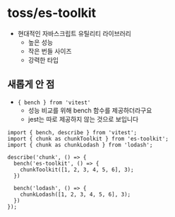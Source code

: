 # toss/es-toolkit

- 현대적인 자바스크립트 유틸리티 라이브러리
  - 높은 성능
  - 작은 번들 사이즈
  - 강력한 타입


## 새롭게 안 점

- `{ bench } from 'vitest'`
  - 성능 비교를 위해 bench 함수를 제공하더라구요
  - jest는 따로 제공하지 않는 것으로 보입니다

```tsx
import { bench, describe } from 'vitest';
import { chunk as chunkToolkit } from 'es-toolkit';
import { chunk as chunkLodash } from 'lodash';

describe('chunk', () => {
  bench('es-toolkit', () => {
    chunkToolkit([1, 2, 3, 4, 5, 6], 3);
  })

  bench('lodash', () => {
    chunkLodash([1, 2, 3, 4, 5, 6], 3);
  })
});
```